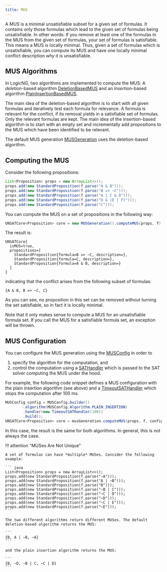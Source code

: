 ```yaml
---
title: MUS
---
```


A *MUS* is a minimal unsatisfiable subset for a given set of formulas.  It contains only those formulas which lead to the given set of formulas being unsatisfiable.  In other words: If you remove at least one of the formulas in the MUS from the given set of formulas, your set of formulas is satisfiable.  This means a MUS is locally minimal.  Thus, given a set of formulas which is unsatisfiable, you can compute its MUS and have one locally minimal conflict description *why* it is unsatisfiable.

## MUS Algorithms

In LogicNG, two algorithms are implemented to compute the MUS: A *deletion*-based algorithm [DeletionBasedMUS](https://github.com/logic-ng/LogicNG/blob/master/src/main/java/org/logicng/explanations/mus/DeletionBasedMUS.java) and an *insertion*-based algorithm [PlainInsertionBasedMUS](https://github.com/logic-ng/LogicNG/blob/master/src/main/java/org/logicng/explanations/mus/PlainInsertionBasedMUS.java).

The main idea of the deletion-based algorithm is to start with all given formulas and iteratively test each formula for relevance. A formula is relevant for the conflict, if its removal yields in a satisfiable set of formulas. Only the relevant formulas are kept. The main idea of the insertion-based algorithm is to start with an empty set and incrementally add propositions to the MUS which have been identified to be relevant.

The default MUS generation [MUSGeneration](https://github.com/logic-ng/LogicNG/blob/master/src/main/java/org/logicng/explanations/mus/MUSGeneration.java) uses the deletion-based algorithm.


## Computing the MUS

Consider the following propositions:

``` java
List<Proposition> props = new ArrayList<>();
props.add(new StandardProposition(f.parse("A & B")));
props.add(new StandardProposition(f.parse("B => ~C")));
props.add(new StandardProposition(f.parse("A | C & D")));
props.add(new StandardProposition(f.parse("D & (E | F)")));
props.add(new StandardProposition(f.parse("C")));
```

You can compute the MUS on a set of propositions in the following way:

``` java
UNSATCore<Proposition> core = new MUSGeneration().computeMUS(props, f);
```

The result is:

```
UNSATCore{
  isMUS=true,
  propositions=[
    StandardProposition{formula=B => ~C, description=},
    StandardProposition{formula=C, description=},
    StandardProposition{formula=A & B, description=}
  ]
}
```

indicating that the conflict arises from the following subset of formulas:

```
{A & B, B => ~C, C}
```

As you can see, no proposition in this set can be removed without turning the set satisfiable, so in fact it is locally minimal.

Note that it only makes sense to compute a MUS for an unsatisfiable formula set. If you call the MUS for a satisfiable formula set, an exception will be thrown.


## MUS Configuration

You can configure the MUS generation using the [MUSConfig](https://github.com/logic-ng/LogicNG/blob/master/src/main/java/org/logicng/explanations/mus/MUSConfig.java) in order to

1. specify the algorithm for the computation, and
2. control the computation using a [SATHandler](https://github.com/logic-ng/LogicNG/blob/master/src/main/java/org/logicng/handlers/SATHandler.java) which is passed to the SAT solver computing the MUS under the hood.

For example, the following code snippet defines a MUS configuration with the plain insertion algorithm (see above) and a [TimeoutSATHandler](https://github.com/logic-ng/LogicNG/blob/master/src/main/java/org/logicng/handlers/TimeoutSATHandler.java) which stops the computation after 100 ms.

``` java
MUSConfig config = MUSConfig.builder()
        .algorithm(MUSConfig.Algorithm.PLAIN_INSERTION)
        .handler(new TimeoutSATHandler(100))
        .build();
UNSATCore<Proposition> core = musGeneration.computeMUS(props, f, config);
```

In this case, the result is the same for both algorithms. In general, this is not always the case.


!!! attention "MUSes Are Not Unique"

    A set of formulas can have *multiple* MUSes. Consider the following example:

    ``` java
    List<Proposition> props = new ArrayList<>();
    props.add(new StandardProposition(f.parse("~A")));
    props.add(new StandardProposition(f.parse("A | ~B")));
    props.add(new StandardProposition(f.parse("B")));
    props.add(new StandardProposition(f.parse("~B | C")));
    props.add(new StandardProposition(f.parse("~C | D")));
    props.add(new StandardProposition(f.parse("~D")));
    props.add(new StandardProposition(f.parse("~C | E")));
    props.add(new StandardProposition(f.parse("~E")));
    ```

    The two different algorithms return different MUSes. The default deletion-based algorithm returns the MUS:

    ```
    {B, A | ~B, ~A}
    ```

    and the plain insertion algorithm returns the MUS:

    ```
    {B, ~D, ~B | C, ~C | D}
    ```
